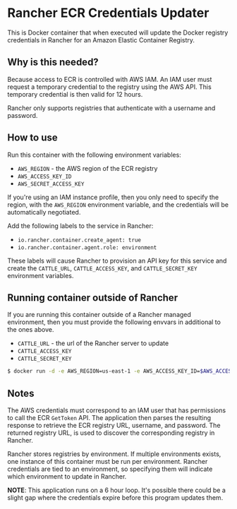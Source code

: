 # Rancher ECR Credentials Updater

This is Docker container that when executed will update the Docker registry credentials in Rancher for an Amazon Elastic Container Registry.

## Why is this needed?

Because access to ECR is controlled with AWS IAM.
An IAM user must request a temporary credential to the registry using the AWS API.
This temporary credential is then valid for 12 hours.

Rancher only supports registries that authenticate with a username and password.

## How to use

Run this container with the following environment variables:
* `AWS_REGION` - the AWS region of the ECR registry
* `AWS_ACCESS_KEY_ID`
* `AWS_SECRET_ACCESS_KEY`

If you're using an IAM instance profile, then you only need to specify the region,
with the `AWS_REGION` environment variable, and the credentials will be
automatically negotiated.

Add the following labels to the service in Rancher:
* `io.rancher.container.create_agent: true`
* `io.rancher.container.agent.role: environment`

These labels will cause Rancher to provision an API key for this service and create the `CATTLE_URL`, `CATTLE_ACCESS_KEY`, and `CATTLE_SECRET_KEY` environment variables.

## Running container outside of Rancher

If you are running this container outside of a Rancher managed environment, then you must provide the following envvars in additional to the ones above.
* `CATTLE_URL` - the url of the Rancher server to update
* `CATTLE_ACCESS_KEY`
* `CATTLE_SECRET_KEY`

```bash
$ docker run -d -e AWS_REGION=us-east-1 -e AWS_ACCESS_KEY_ID=$AWS_ACCESS_KEY_ID -e AWS_SECRET_ACCESS_KEY=$AWS_SECRET_ACCESS_KEY -e CATTLE_URL=http://rancher.mydomain.com -e CATTLE_ACCESS_KEY=$CATTLE_ACCESS_KEY -e CATTLE_SECRET_KEY=$CATTLE_SECRET_KEY objectpartners/rancher-ecr-credentials:latest
```

## Notes

The AWS credentials must correspond to an IAM user that has permissions to call the ECR `GetToken` API.
The application then parses the resulting response to retrieve the ECR registry URL, username, and password.
The returned registry URL, is used to discover the corresponding registry in Rancher.

Rancher stores registries by environment.
If multiple environments exists, one instance of this container must be run per environment.
Rancher credentials are tied to an environment, so specifying them will indicate which environment to update in Rancher.

__NOTE__: This application runs on a 6 hour loop. It's possible there could be a slight gap where the credentials expire before this program updates them.
